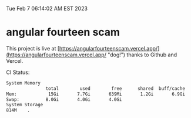 Tue Feb  7 06:14:02 AM EST 2023

# angular fourteen scam


This project is live at [https://angularfourteenscam.vercel.app/](https://angularfourteenscam.vercel.app/ "dog!") thanks to Github and Vercel.

CI Status: 

```bash
System Memory
               total        used        free      shared  buff/cache   available
Mem:            15Gi       7.7Gi       639Mi       1.2Gi       6.9Gi       6.0Gi
Swap:          8.0Gi       4.0Gi       4.0Gi
System Storage
814M	.
```
```bash
